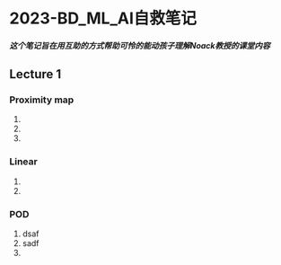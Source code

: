 # 2023-BD_ML_AI自救笔记
##### 这个笔记旨在用互助的方式帮助可怜的能动孩子理解Noack教授的课堂内容

## Lecture 1 
### Proximity map
1.
2.
3.
### Linear
1.
2.
### POD
1. dsaf
2. sadf 
3. 




